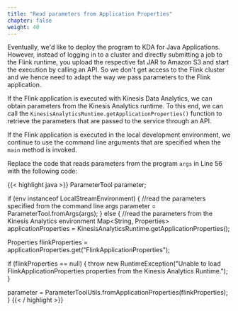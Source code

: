```yaml
---
title: "Read parameters from Application Properties"
chapter: false
weight: 40
---
```


Eventually, we'd like to deploy the program to KDA for Java Applications. However, instead of logging in to a cluster and directly submitting a job to the Flink runtime, you upload the respective fat JAR to Amazon S3 and start the execution by calling an API. So we don't get access to the Flink cluster and we hence need to adapt the way we pass parameters to the Flink application.

If the Flink application is executed with Kinesis Data Analytics, we can obtain parameters from the Kinesis Analytics runtime. To this end, we can call the `KinesisAnalyticsRuntime.getApplicationProperties()` function to retrieve the parameters that are passed to the service through an API.

If the Flink application is executed in the local development environment, we continue to use the command line arguments that are specified when the `main` method is invoked.

Replace the code that reads parameters from the program `args` in Line 56 with the following code:

<!--"linenos=table,linenostart=56"-->
{{< highlight java >}}
ParameterTool parameter;

if (env instanceof LocalStreamEnvironment) {
  //read the parameters specified from the command line args
  parameter = ParameterTool.fromArgs(args);
} else {
  //read the parameters from the Kinesis Analytics environment
  Map<String, Properties> applicationProperties = KinesisAnalyticsRuntime.getApplicationProperties();

  Properties flinkProperties = applicationProperties.get("FlinkApplicationProperties");

  if (flinkProperties == null) {
    throw new RuntimeException("Unable to load FlinkApplicationProperties properties from the Kinesis Analytics Runtime.");
  }

  parameter = ParameterToolUtils.fromApplicationProperties(flinkProperties);
}
{{< / highlight >}}

